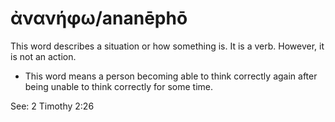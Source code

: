# ἀνανήφω/ananēphō
This word describes a situation or how something is. It is a verb. However, it is not an action. 
* This word means a person becoming able to think correctly again after being unable to think correctly for some time.

See: 2 Timothy 2:26
